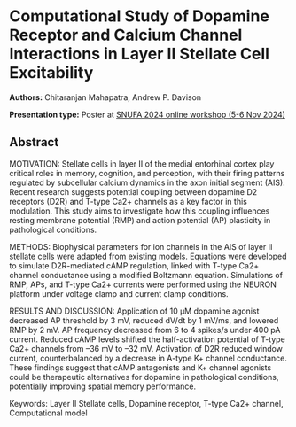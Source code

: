 # Computational Study of Dopamine Receptor and Calcium Channel Interactions in Layer II Stellate Cell Excitability 

**Authors:** Chitaranjan Mahapatra, Andrew P. Davison
                           


**Presentation type:** Poster at [SNUFA 2024 online workshop (5-6 Nov 2024)](https://snufa.net/2024)

## Abstract

MOTIVATION:
Stellate cells in layer II of the medial entorhinal cortex play critical roles in memory, cognition, and perception, with their firing patterns regulated by subcellular calcium dynamics in the axon initial segment (AIS). Recent research suggests potential coupling between dopamine D2 receptors (D2R) and T-type Ca2+ channels as a key factor in this modulation. This study aims to investigate how this coupling influences resting membrane potential (RMP) and action potential (AP) plasticity in pathological conditions.

METHODS:
Biophysical parameters for ion channels in the AIS of layer II stellate cells were adapted from existing models. Equations were developed to simulate D2R-mediated cAMP regulation, linked with T-type Ca2+ channel conductance using a modified Boltzmann equation. Simulations of RMP, APs, and T-type Ca2+ currents were performed using the NEURON platform under voltage clamp and current clamp conditions.

RESULTS AND DISCUSSION:
Application of 10 µM dopamine agonist decreased AP threshold by 3 mV, reduced dV/dt by 1 mV/ms, and lowered RMP by 2 mV. AP frequency decreased from 6 to 4 spikes/s under 400 pA current. Reduced cAMP levels shifted the half-activation potential of T-type Ca2+ channels from –36 mV to –32 mV. Activation of D2R reduced window current, counterbalanced by a decrease in A-type K+ channel conductance. These findings suggest that cAMP antagonists and K+ channel agonists could be therapeutic alternatives for dopamine in pathological conditions, potentially improving spatial memory performance.

Keywords: Layer II Stellate cells, Dopamine receptor, T-type Ca2+ channel, Computational model

